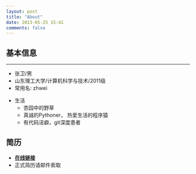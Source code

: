 ```yaml
---
layout: post
title: "About"
date: 2013-05-25 15:41
comments: false
---
```


## 基本信息
- - -

  - 张卫/男
  - 山东理工大学/计算机科学与技术/2011级
  - 常用名: zhwei

+ 生活
  - 杏园中的野草
  - 真诚的Pythoner， 热爱生活的程序猿
  - 有代码洁癖，git深度患者

## 简历

+ [**在线链接**](/about/resume)
+ 正式简历请邮件索取
